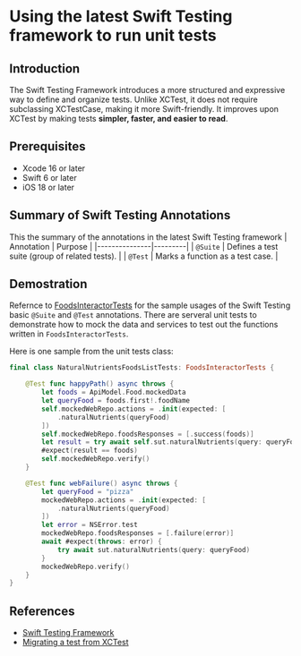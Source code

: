 # Using the latest Swift Testing framework to run unit tests

## Introduction

The Swift Testing Framework introduces a more structured and expressive way to define and organize tests. Unlike XCTest, it does not require subclassing XCTestCase, making it more Swift-friendly. It improves upon XCTest by making tests **simpler, faster, and easier to read**.

## Prerequisites
- Xcode 16 or later
- Swift 6 or later
- iOS 18 or later

## Summary of Swift Testing Annotations
This the summary of the annotations in the latest Swift Testing framework
| Annotation     | Purpose |
|---------------|---------|
| `@Suite`      | Defines a test suite (group of related tests). |
| `@Test`       | Marks a function as a test case. |

## Demostration
Refernce to [FoodsInteractorTests](../UnitTests/Mocks/Interactors/FoodsInteractorTests.swift) for the sample usages of the Swift Testing basic `@Suite` and `@Test` annotations. There are serveral unit tests to demonstrate how to mock the data and services to test out the functions written in `FoodsInteractorTests`.

Here is one sample from the unit tests class:
```swift
final class NaturalNutrientsFoodsListTests: FoodsInteractorTests {

    @Test func happyPath() async throws {
        let foods = ApiModel.Food.mockedData
        let queryFood = foods.first!.foodName
        self.mockedWebRepo.actions = .init(expected: [
            .naturalNutrients(queryFood)
        ])
        self.mockedWebRepo.foodsResponses = [.success(foods)]
        let result = try await self.sut.naturalNutrients(query: queryFood)
        #expect(result == foods)
        self.mockedWebRepo.verify()
    }

    @Test func webFailure() async throws {
        let queryFood = "pizza"
        mockedWebRepo.actions = .init(expected: [
            .naturalNutrients(queryFood)
        ])
        let error = NSError.test
        mockedWebRepo.foodsResponses = [.failure(error)]
        await #expect(throws: error) {
            try await sut.naturalNutrients(query: queryFood)
        }
        mockedWebRepo.verify()
    }
}
```

## References
- [Swift Testing Framework](https://developer.apple.com/documentation/testing)
- [Migrating a test from XCTest](https://developer.apple.com/documentation/testing/migratingfromxctest)
